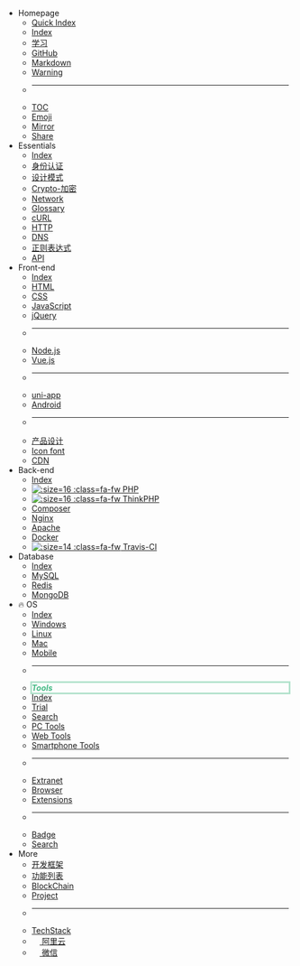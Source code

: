 - Homepage
    - [<i class="fa fa-flash fa-fw"></i> Quick Index](home/quick-index.md)
    - [<i class="fa fa-plane fa-fw"></i> Index](home/README.md)
    - [<i class="fa fa-book fa-fw"></i> <span class="color-fg-done">学习</span>](home/book.md)
    - [<i class="fa fa-github fa-fw"></i> GitHub](tools/github.md)
    - [<i class="fa-fw icon octicon-file markdown-icon"></i> Markdown](tools/markdown.md)
    - [<i class="fa fa-warning light-red fa-fw"></i> Warning](home/README.md#warning)
    - <hr />
    - [<i class="fa fa-list-ul fa-fw"></i> TOC](home/toc.md)
    - [<i class="fa fa-smile-o fa-fw"></i> Emoji](home/emoji.md)
    - [<i class="fa fa-refresh fa-fw"></i> Mirror](home/README.md#镜像站)
    - [<i class="fa fa-slideshare fa-fw"></i> Share](home/good-share.md "干货分享")
- Essentials
    - [<i class="fa fa-rocket medium-red fa-fw"></i> Index](essential/README.md)
    - [<i class="ri-shield-user-line"></i> 身份认证](essential/identity.md)
    - [<i class="ri-pencil-ruler-2-line"></i> 设计模式](设计模式/README.md)
    - [<i class="ri-key-2-line"></i> Crypto-加密](essential/crypto.md)
    - [<i class="ri-earth-line"></i> Network](essential/README.md)
    - [<i class="ri-book-3-line"></i> Glossary](essential/README.md)
    - [<i class="ri-link"></i> cURL](essential/curl.md)
    - [<i class="ri-questionnaire-line"></i> HTTP](essential/http.md)
    - [<i class="ri-questionnaire-line"></i> DNS](essential/dns.md)
    - [<i class="ri-questionnaire-line"></i> 正则表达式](essential/pcre.md)
    - [<i class="ri-questionnaire-line"></i> API](essential/api.md)
- Front-end
    - [<i class="fa fa-rocket medium-red fa-fw"></i> Index](front-end/README.md)
    - [<i class="fa fa-html5 medium-orange fa-fw"></i> HTML](front-end/html/README.md)
    - [<i class="fa fa-css3 medium-blue fa-fw"></i> CSS](front-end/css/README.md)
    - [<i class="icon octicon-file js-icon medium-yellow fa-fw"></i> JavaScript](front-end/javascript/README.md)
    - [<i class="icon octicon-file jquery-icon medium-blue fa-fw"></i> jQuery](front-end/jquery.md)
    - <hr />
    - [<i class="icon octicon-file node-icon fa-fw"></i> Node.js](front-end/node.js/README.md)
    - [<i class="icon octicon-file vue-icon light-green fa-fw"></i> Vue.js](front-end/vue/README.md)
    - <hr />
    - [<i class="iconfont icon-uniapp dark-green fa-fw"></i> uni-app](front-end/uniapp/README.md)
    - [<ion-icon name="logo-android"></ion-icon> Android](front-end/android.md)
    - <hr />
    - [<i class="ri-pencil-ruler-line"></i> 产品设计](front-end/design/README.md)
    - [<i class="fa fa-fonticons"></i> Icon font](front-end/iconfont.md)
    - [<i class="ri-download-cloud-2-line"></i> CDN](front-end/README.md#CDN-⚡)
- Back-end
    - [<i class="fa fa-rocket fa-fw medium-red"></i> Index](back-end/README.md)
    - [![](https://www.php.net/favicon.ico ':size=16 :class=fa-fw') PHP](back-end/php/README.md)
    - [![](https://www.thinkphp.cn/Public/favicon.ico ':size=16 :class=fa-fw') ThinkPHP](back-end/thinkphp/README.md)
    - [<i class="icon octicon-file composer-icon medium-yellow fa-fw"></i> Composer](back-end/composer/README.md)
    - [<i class="icon octicon-file nginx-icon dark-green fa-fw"></i> Nginx](back-end/nginx.md)
    - [<i class="icon octicon-file apache-icon dark-pink fa-fw"></i> Apache](back-end/apache.md)
    - [<i class="icon octicon-file docker-icon dark-blue fa-fw"></i> Docker](back-end/docker.md "Docker")
    - [![](https://cdn.travis-ci.org/images/favicon-076a22660830dc325cc8ed70e7146a59.png ':size=14 :class=fa-fw') Travis-CI](back-end/travis-ci.md "Travis Ci")
- Database
    - [<i class="fa fa-rocket medium-red fa-fw"></i> Index](database/README.md)
    - [<i class="icon octicon-file mysql-icon dark-blue fa-fw"></i> MySQL](database/mysql/README.md)
    - [<i class="icon octicon-file redis-icon medium-red fa-fw"></i> Redis](database/redis/README.md)
    - [<i class="icon octicon-file mongodb-icon dark-green fa-fw"></i> MongoDB](database/mongodb.md)
- <span class="animate__animated animate__heartBeat animate__infinite animate__slow" style="display: inline-block;">🔥 OS</span>
    - [<i class="fa fa-rocket medium-red fa-fw"></i> Index](os/README.md)
    - [<i class="fa fa-windows fa-fw"></i> Windows](os/windows/README.md)
    - [<i class="fa fa-linux fa-fw"></i> Linux](os/linux/README.md)
    - [<i class="fa fa-apple fa-fw"></i> Mac](os/mac/README.md)
    - [<ion-icon name="phone-portrait-outline" class="fa-fw"></ion-icon> Mobile](os/mobile/README.md)
    - <hr />
    - <style>.navbar-item-tools {display: inline-block;width: 100%;color: #42b983;box-shadow: 0 0 0 3px rgb(66 185 131 / 40%);}@media screen and (max-width: 768px) {.navbar-item-tools {width: calc(100% - 15px);}}</style><strong><i class="navbar-item-tools"><i class="fa fa-wrench fa-fw"></i> Tools</i></strong>
    - [<i class="fa fa-rocket medium-red"></i> Index](tools/README.md)
    - [<i class="ri-test-tube-line medium-purple"></i> Trial](tools/trial.md)
    - [<i class="ri-search-line"></i> Search](tools/search.md)
    - [<i class="ri-apps-line medium-purple"></i> PC Tools](tools/应用工具.md) 
    - [<i class="ri-cloud-line"></i> Web Tools](tools/online.md "在线工具")
    - [<i class="ri-smartphone-line"></i> Smartphone Tools](os/mobile/README.md)
    - <hr />
    - [<i class="ri-magic-line dark-yellow"></i> Extranet](tools/vpn.md)
    - [<i class="ri-earth-line medium-green"></i> Browser](tools/browser.md "浏览器")
    - [<ion-icon name="extension-puzzle-outline"></ion-icon> Extensions](tools/browser-extensions)
    - <hr /> 
    - [<ion-icon name="medal-outline"></ion-icon> Badge](tools/custom.md)
    - [<ion-icon name="search-outline"></ion-icon> Search](tools/custom-search.md)
- More
    - [<i class="ri-layout-masonry-fill"></i> 开发框架](开发框架/README.md)
    - [<i class="ri-function-fill"></i> 功能列表](function-list/README.md)
    - [<i class="ri-git-commit-line"></i> BlockChain](blockchain/README.md)
    - [<i class="ri-building-2-fill light-red"></i> Project](project/README.md)
    - <hr />
    - [<i class="ri-stack-fill"></i> TechStack](tech-stack/README.md "技术栈")
    - [<img src="//img.alicdn.com/tfs/TB1_ZXuNcfpK1RjSZFOXXa6nFXa-32-32.ico" width="14" valign="middle" /> 阿里云](tech-stack/aliyun.md)
    - [<img src="//res.wx.qq.com/a/wx_fed/assets/res/NTI4MWU5.ico" width="14" /> 微信](tech-stack/weixin.md)
